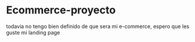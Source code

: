 # Ecommerce-proyecto

todavia no tengo bien definido de que sera mi e-commerce, espero que les guste mi landing page
